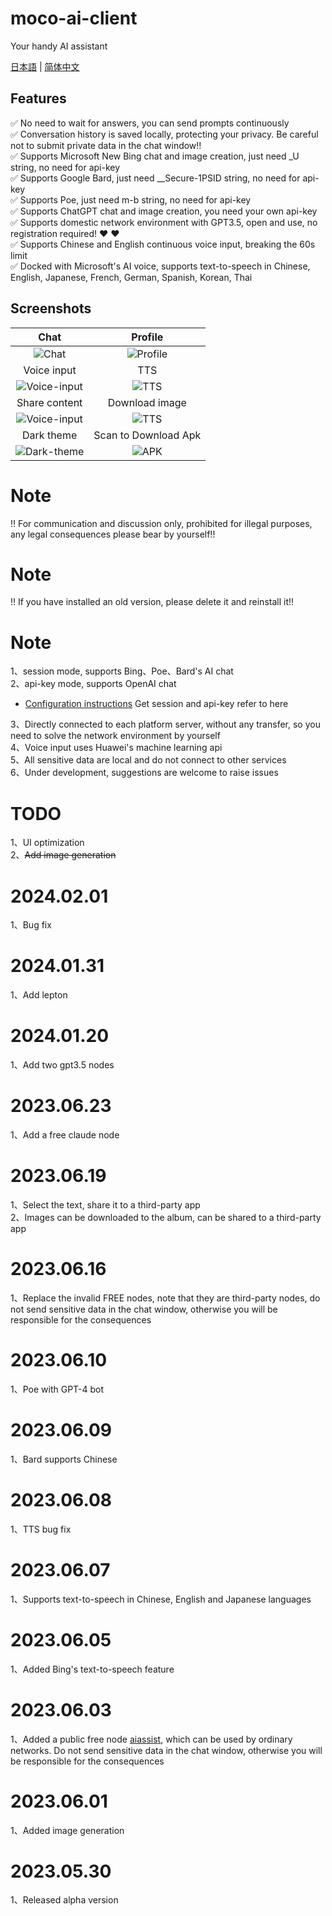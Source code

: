 # moco-ai-client
Your handy AI assistant


[日本語](README_JA-JP.md) | [简体中文](README_ZH-CN.md)

## Features
:white_check_mark: No need to wait for answers, you can send prompts continuously <br/>
:white_check_mark: Conversation history is saved locally, protecting your privacy. Be careful not to submit private data in the chat window!! <br/>
:white_check_mark: Supports Microsoft New Bing chat and image creation, just need _U string, no need for api-key <br/>
:white_check_mark: Supports Google Bard, just need __Secure-1PSID string, no need for api-key <br/>
:white_check_mark: Supports Poe, just need m-b string, no need for api-key <br/>
:white_check_mark: Supports ChatGPT chat and image creation, you need your own api-key <br/>
:white_check_mark: Supports domestic network environment with GPT3.5, open and use, no registration required! :heart: :heart: <br/>
:white_check_mark: Supports Chinese and English continuous voice input, breaking the 60s limit <br/>
:white_check_mark: Docked with Microsoft's AI voice, supports text-to-speech in Chinese, English, Japanese, French, German, Spanish, Korean, Thai <br/>


## Screenshots

| Chat     | Profile     | 
| :-------------: | :-------------: | 
| ![Chat](screenshots/chat.jpeg) | ![Profile](screenshots/profile.jpeg) | 
| Voice input     | TTS     | 
| ![Voice-input](screenshots/voice-input.jpeg) | ![TTS](screenshots/tts.jpeg) | 
| Share content     | Download image     | 
| ![Voice-input](screenshots/share-content.jpeg) | ![TTS](screenshots/download-image.jpeg) | 
| Dark theme     | Scan to Download Apk  | 
| ![Dark-theme](screenshots/dark-theme.jpeg) | ![APK](screenshots/moco-ai-apk.png) | 



# Note
!! For communication and discussion only, prohibited for illegal purposes, any legal consequences please bear by yourself!!

# Note
!! If you have installed an old version, please delete it and reinstall it!!

# Note
1、session mode, supports Bing、Poe、Bard's AI chat  
2、api-key mode, supports OpenAI chat  
- [Configuration instructions](https://github.com/zhayujie/bot-on-anything) Get session and api-key refer to here  

3、Directly connected to each platform server, without any transfer, so you need to solve the network environment by yourself  
4、Voice input uses Huawei's machine learning api  
5、All sensitive data are local and do not connect to other services    
6、Under development, suggestions are welcome to raise issues  


# TODO
1、UI optimization  
2、~~Add image generation~~   

# 2024.02.01
1、Bug fix

# 2024.01.31
1、Add lepton

# 2024.01.20
1、Add two gpt3.5 nodes

# 2023.06.23
1、Add a free claude node

# 2023.06.19
1、Select the text, share it to a third-party app  
2、Images can be downloaded to the album, can be shared to a third-party app

# 2023.06.16
1、Replace the invalid FREE nodes, note that they are third-party nodes, do not send sensitive data in the chat window, otherwise you will be responsible for the consequences

# 2023.06.10
1、Poe with GPT-4 bot

# 2023.06.09
1、Bard supports Chinese

# 2023.06.08
1、TTS bug fix

# 2023.06.07
1、Supports text-to-speech in Chinese, English and Japanese languages

# 2023.06.05
1、Added Bing's text-to-speech feature

# 2023.06.03
1、Added a public free node [aiassist](https://github.com/xtekky/gpt4free/tree/main/gpt4free/aiassist), which can be used by ordinary networks. Do not send sensitive data in the chat window, otherwise you will be responsible for the consequences

# 2023.06.01
1、Added image generation

# 2023.05.30
1、Released alpha version